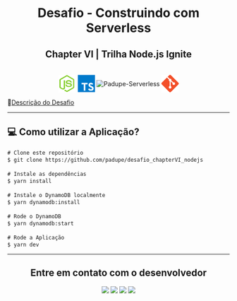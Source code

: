 <div align="center">
    <h1>Desafio - Construindo com Serverless </h1>
    <h2>Chapter VI | Trilha Node.js Ignite</h2>
</div>

<div align="center" style="display: inline_block"><br>
    <img align="center" alt="Padupe-Node" height="40" width="40" src="https://github.com/devicons/devicon/blob/master/icons/nodejs/nodejs-original.svg">
    <img align="center" alt="Padupe-Ts" height="40" width="40" src="https://raw.githubusercontent.com/devicons/devicon/master/icons/typescript/typescript-plain.svg">
    <img align="center" alt="Padupe-Serverless" height="40" width="40" src="https://seeklogo.com/images/S/serverless-logo-314C5E0CB4-seeklogo.com.png">
    <img align="center" alt="Padupe-Git" height="40" width="40" src="https://github.com/devicons/devicon/blob/master/icons/git/git-original.svg">
</div>

📖[Descrição do Desafio](https://www.notion.so/Desafio-01-Construindo-com-serverless-1fdde2c717a94f7aa077e746cb077bec#43710864611c4079ad6428f2d9aa2213 "Descrição do Desafio")

---

## 💻 Como utilizar a Aplicação?

```
# Clone este repositório
$ git clone https://github.com/padupe/desafio_chapterVI_nodejs

# Instale as dependências
$ yarn install

# Instale o DynamoDB localmente
$ yarn dynamodb:install

# Rode o DynamoDB
$ yarn dynamodb:start

# Rode a Aplicação
$ yarn dev

```

---

<div align="center">
    <h2>Entre em contato com o desenvolvedor</h2>
  <a href="https://www.linkedin.com/in/paulo-eduardo-peixoto-2155a866/" target="_blank"><img src="https://img.shields.io/badge/LinkedIn-0077B5?style=for-the-badge&logo=linkedin&logoColor=white" target="_blank"></a>
  <a href="mailto:peixoto.pauloeduardo@gmail.com" target="_blank"><img src="https://img.shields.io/badge/Gmail-D14836?style=for-the-badge&logo=gmail&logoColor=white" target="_blank"></a>
 	<a href="https://api.whatsapp.com/send?phone=5512988268618" target="_blank"><img src="https://img.shields.io/badge/WhatsApp-25D366?style=for-the-badge&logo=whatsapp&logoColor=white" target="_blank"></a>
  <a href="https://t.me/Padupe" target="_blank"><img src="https://img.shields.io/badge/Telegram-2CA5E0?style=for-the-badge&logo=telegram&logoColor=white" target="_blank"></a>
</div>